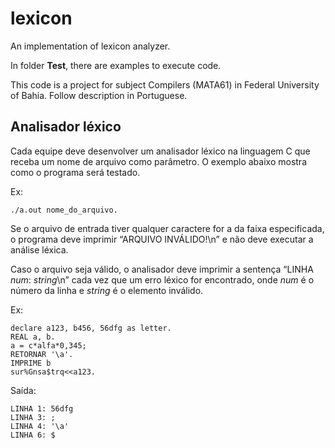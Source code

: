 # lexicon

An implementation of lexicon analyzer.

In folder **Test**, there are examples to execute code.

This code is a project for subject Compilers (MATA61) in Federal University of Bahia. Follow description in Portuguese.

## Analisador léxico

Cada equipe deve desenvolver um analisador léxico na linguagem C que receba um nome de arquivo como parâmetro. O exemplo abaixo mostra como o programa será testado.

Ex:
```
./a.out nome_do_arquivo.
```

Se o arquivo de entrada tiver qualquer caractere for a da faixa especificada, o programa deve imprimir “ARQUIVO INVÁLIDO!\n” e não deve executar a análise léxica.

Caso o arquivo seja válido, o analisador deve imprimir a sentença “LINHA $num$: $string$\n” cada vez que um erro léxico for encontrado, onde $num$ é o número da linha e $string$ é o elemento inválido.

Ex:
```
declare a123, b456, 56dfg as letter.
REAL a, b.
a = c*alfa*0,345;
RETORNAR '\a'.
IMPRIME b
sur%Gnsa$trq<<a123.
```

Saída:
```
LINHA 1: 56dfg
LINHA 3: ;
LINHA 4: '\a'
LINHA 6: $
```


